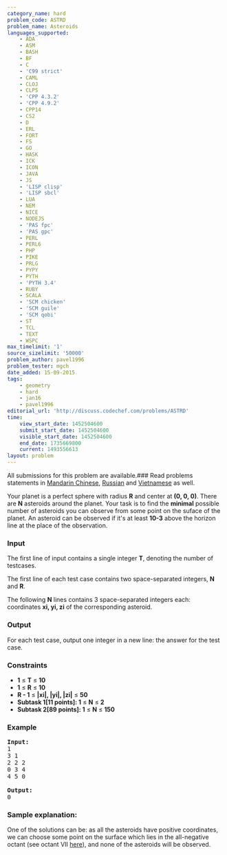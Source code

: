 ```yaml
---
category_name: hard
problem_code: ASTRD
problem_name: Asteroids
languages_supported:
    - ADA
    - ASM
    - BASH
    - BF
    - C
    - 'C99 strict'
    - CAML
    - CLOJ
    - CLPS
    - 'CPP 4.3.2'
    - 'CPP 4.9.2'
    - CPP14
    - CS2
    - D
    - ERL
    - FORT
    - FS
    - GO
    - HASK
    - ICK
    - ICON
    - JAVA
    - JS
    - 'LISP clisp'
    - 'LISP sbcl'
    - LUA
    - NEM
    - NICE
    - NODEJS
    - 'PAS fpc'
    - 'PAS gpc'
    - PERL
    - PERL6
    - PHP
    - PIKE
    - PRLG
    - PYPY
    - PYTH
    - 'PYTH 3.4'
    - RUBY
    - SCALA
    - 'SCM chicken'
    - 'SCM guile'
    - 'SCM qobi'
    - ST
    - TCL
    - TEXT
    - WSPC
max_timelimit: '1'
source_sizelimit: '50000'
problem_author: pavel1996
problem_tester: mgch
date_added: 15-09-2015
tags:
    - geometry
    - hard
    - jan16
    - pavel1996
editorial_url: 'http://discuss.codechef.com/problems/ASTRD'
time:
    view_start_date: 1452504600
    submit_start_date: 1452504600
    visible_start_date: 1452504600
    end_date: 1735669800
    current: 1493556613
layout: problem
---
```

All submissions for this problem are available.###  Read problems statements in [Mandarin Chinese](http://www.codechef.com/download/translated/JAN16/mandarin/ASTRD.pdf), [Russian](http://www.codechef.com/download/translated/JAN16/russian/ASTRD.pdf) and [Vietnamese](http://www.codechef.com/download/translated/JAN16/vietnamese/ASTRD.pdf) as well.

Your planet is a perfect sphere with radius **R** and center at **(0, 0, 0)**. There are **N** asteroids around the planet. Your task is to find the **minimal** possible number of asteroids you can observe from some point on the suface of the planet. An asteroid can be observed if it's at least **10-3** above the horizon line at the place of the observation.

### Input

The first line of input contains a single integer **T**, denoting the number of testcases.

The first line of each test case contains two space-separated integers, **N** and **R**.

The following **N** lines contains 3 space-separated integers each: coordinates **xi, yi, zi** of the corresponding asteroid.

### Output

For each test case, output one integer in a new line: the answer for the test case.

### Constraints

- **1** ≤ **T** ≤ **10**
- **1** ≤ **R** ≤ **10**
- **R - 1** ≤ **|xi|, |yi|, |zi|** ≤ **50**
- **Subtask 1\[11 points\]: 1** ≤ **N** ≤ **2**
- **Subtask 2\[89 points\]: 1** ≤ **N** ≤ **150**

### Example

<pre><b>Input:</b>
1
3 1
2 2 2
0 3 4
4 5 0

<b>Output:</b>
0
</pre>
### Sample explanation:

One of the solutions can be: as all the asteroids have positive coordinates, we can choose some point on the surface which lies in the all-negative octant (see octant VII [here](https://en.wikipedia.org/wiki/Octant_%28solid_geometry%29)), and none of the asteroids will be observed.
